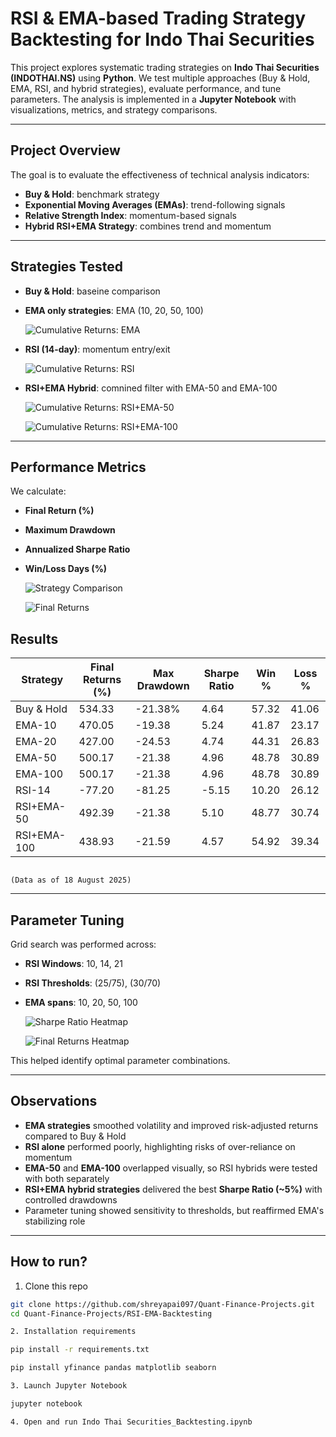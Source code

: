 # RSI & EMA-based Trading Strategy Backtesting for Indo Thai Securities

This project explores systematic trading strategies on **Indo Thai Securities (INDOTHAI.NS)** using **Python**. We test multiple approaches (Buy & Hold, EMA, RSI, and hybrid strategies), evaluate performance, and tune parameters. The analysis is implemented in a **Jupyter Notebook** with visualizations, metrics, and strategy comparisons.

---

## Project Overview

The goal is to evaluate the effectiveness of technical analysis indicators:
- **Buy & Hold**: benchmark strategy
- **Exponential Moving Averages (EMAs)**: trend-following signals
- **Relative Strength Index**: momentum-based signals
- **Hybrid RSI+EMA Strategy**: combines trend and momentum

---

## Strategies Tested

- **Buy & Hold**: baseine comparison
- **EMA only strategies**: EMA (10, 20, 50, 100)

  ![Cumulative Returns: EMA](cumulative_returns_EMA.png)

- **RSI (14-day)**: momentum entry/exit

  ![Cumulative Returns: RSI](cumulative_returns_RSI.png)

- **RSI+EMA Hybrid**: comnined filter with EMA-50 and EMA-100

  ![Cumulative Returns: RSI+EMA-50](cumulative_returns_RSI_EMA_50.png)

  ![Cumulative Returns: RSI+EMA-100](cumulative_returns_RSI_EMA_100.png)

---

## Performance Metrics

We calculate:
- **Final Return (%)**
- **Maximum Drawdown**
- **Annualized Sharpe Ratio**
- **Win/Loss Days (%)**

  ![Strategy Comparison](RSI_EMA_compare.png)

  ![Final Returns](sharpe_ratio_max_drawdown.png)

## Results

| Strategy    | Final Returns (%) | Max Drawdown | Sharpe Ratio | Win % | Loss % |
|-------------|-------------------|--------------|--------------|-------|--------|
| Buy & Hold  | 534.33            | -21.38%      | 4.64         | 57.32 | 41.06  |
| EMA-10      | 470.05            | -19.38       | 5.24         | 41.87 | 23.17  |
| EMA-20      | 427.00            | -24.53       | 4.74         | 44.31 | 26.83  |
| EMA-50      | 500.17            | -21.38       | 4.96         | 48.78 | 30.89  |
| EMA-100     | 500.17            | -21.38       | 4.96         | 48.78 | 30.89  |
| RSI-14      | -77.20            | -81.25       |-5.15         | 10.20 | 26.12  |
| RSI+EMA-50  | 492.39            | -21.38       | 5.10         | 48.77 | 30.74  |
| RSI+EMA-100 | 438.93            | -21.59       | 4.57         | 54.92 | 39.34  |
                                                                                   (Data as of 18 August 2025)
---

## Parameter Tuning

Grid search was performed across:
- **RSI Windows**: 10, 14, 21
- **RSI Thresholds**: (25/75), (30/70)
- **EMA spans**: 10, 20, 50, 100

  ![Sharpe Ratio Heatmap](heatmap_sharpe_ratio.png)

  ![Final Returns Heatmap](heatmap_final_returns.png)

This helped identify optimal parameter combinations.

---

## Observations

- **EMA strategies** smoothed volatility and improved risk-adjusted returns compared to Buy & Hold
- **RSI alone** performed poorly, highlighting risks of over-reliance on momentum
- **EMA-50** and **EMA-100** overlapped visually, so RSI hybrids were tested with both separately
- **RSI+EMA hybrid strategies** delivered the best **Sharpe Ratio (~5%)** with controlled drawdowns
- Parameter tuning showed sensitivity to thresholds, but reaffirmed EMA's stabilizing role

---

## How to run?

1. Clone this repo
````bash
git clone https://github.com/shreyapai097/Quant-Finance-Projects.git
cd Quant-Finance-Projects/RSI-EMA-Backtesting

2. Installation requirements

pip install -r requirements.txt

pip install yfinance pandas matplotlib seaborn

3. Launch Jupyter Notebook

jupyter notebook

4. Open and run Indo Thai Securities_Backtesting.ipynb
